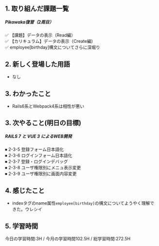 ## 1. 取り組んだ課題一覧
##### Pikawaka復習（2周目）
✅ 【課題】データの表示（Read編）  
✅ 【カリキュラム】データの表示（Create編)   
✅ employee[birthday]構文についてさらに深堀り

## 2. 新しく登場した用語
- なし

## 3. わかったこと
- Rails6系とWebpack4系は相性が悪い

## 3. 次やること(明日の目標)
##### RAILS 7 と VUE 3 によるWEB開発
⏹ 2-3-5 登録フォーム日本語化  
⏹ 2-3-6 ログインフォーム日本語化  
⏹ 2-3-7 登録・ログインデバッグ  
⏹ 2-3-8 ユーザ権限別にメニュ表示変更  
⏹ 2-3-9 ユーザ権限別に画面内容変更  

## 4. 感じたこと
- indexタグのname属性```employee[birthday]```の構文についてようやく理解できた。ウレシイ

## 5. 学習時間
今日の学習時間:3H / 今月の学習時間102.5H / 総学習時間:272.5H　
